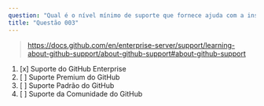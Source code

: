 ```yaml
---
question: "Qual é o nível mínimo de suporte que fornece ajuda com a instalação e uso do Advanced Security?"
title: "Questão 003"
---
```


> https://docs.github.com/en/enterprise-server/support/learning-about-github-support/about-github-support#about-github-support
1. [x] Suporte do GitHub Enterprise  
1. [ ] Suporte Premium do GitHub  
1. [ ] Suporte Padrão do GitHub  
1. [ ] Suporte da Comunidade do GitHub  
